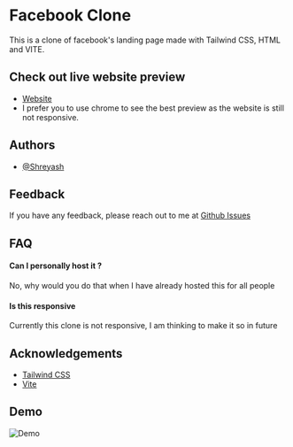 # Facebook Clone

This is a clone of facebook's landing page made with Tailwind CSS, HTML and VITE.

## Check out live website preview

- [Website](https://tinyurl.com/2o2sdxc3)
- I prefer you to use chrome to see the best preview as the website is still not responsive.

## Authors

- [@Shreyash](https://www.github.com/TheRealShreyash)

## Feedback

If you have any feedback, please reach out to me at [Github Issues](https://github.com/TheRealShreyash/facebook-clone/issues)

## FAQ

#### Can I personally host it ?

No, why would you do that when I have already hosted this for all people

#### Is this responsive

Currently this clone is not responsive, I am thinking to make it so in future

## Acknowledgements

- [Tailwind CSS](https://tailwindcss.com)
- [Vite](https://vitejs.dev)

## Demo

![Demo](https://cdn.discordapp.com/attachments/935843344100245524/1109728113023258674/Screenshot_297.png)
